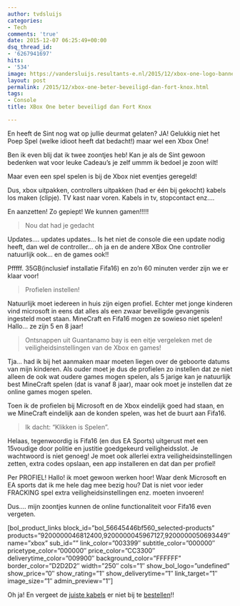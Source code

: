 ```yaml
---
author: tvdsluijs
categories:
- Tech
comments: 'true'
date: 2015-12-07 06:25:49+00:00
dsq_thread_id:
- '6267941697'
hits:
- '534'
image: https://vandersluijs.resultants-e.nl/2015/12/xbox-one-logo-banner.jpg
layout: post
permalink: /2015/12/xbox-one-beter-beveiligd-dan-fort-knox.html
tags:
- Console
title: XBox One beter beveiligd dan Fort Knox

---
```

En heeft de Sint nog wat op jullie deurmat gelaten? JA! Gelukkig niet het Poep Spel (welke idioot heeft dat bedacht!) maar wel een Xbox One!

Ben ik even blij dat ik twee zoontjes heb! Kan je als de Sint gewoon bedenken wat voor leuke Cadeau&#8217;s je zelf ummm ik bedoel je zoon wilt!

Maar even een spel spelen is bij de Xbox niet eventjes geregeld!<!--more-->

Dus, xbox uitpakken, controllers uitpakken (had er één bij gekocht) kabels los maken (clipje). TV kast naar voren. Kabels in tv, stopcontact enz&#8230;.

En aanzetten! Zo gepiept! We kunnen gamen!!!!!

> Nou dat had je gedacht

Updates&#8230;. updates updates&#8230; Is het niet de console die een update nodig heeft, dan wel de controller&#8230; oh ja en de andere XBox One controller natuurlijk ook&#8230; en de games ook!!

Pfffff. 35GB(inclusief installatie Fifa16) en zo&#8217;n 60 minuten verder zijn we er klaar voor!

> Profielen instellen!

Natuurlijk moet iedereen in huis zijn eigen profiel. Echter met jonge kinderen vind microsoft in eens dat alles als een zwaar beveiligde gevangenis ingesteld moet staan. MineCraft en Fifa16 mogen ze sowieso niet spelen! Hallo&#8230; ze zijn 5 en 8 jaar!

> Ontsnappen uit Guantanamo bay is een eitje vergeleken met de veiligheidsinstellingen van de Xbox en games!

Tja&#8230; had ik bij het aanmaken maar moeten liegen over de geboorte datums van mijn kinderen. Als ouder moet je dus de profielen zo instellen dat ze niet alleen de ook wat oudere games mogen spelen, als 5 jarige kan je natuurlijk best MineCraft spelen (dat is vanaf 8 jaar), maar ook moet je instellen dat ze online games mogen spelen.

Toen ik de profielen bij Microsoft en de Xbox eindelijk goed had staan, en we MineCraft eindelijk aan de konden spelen, was het de buurt aan Fifa16.

> Ik dacht: &#8220;Klikken is Spelen&#8221;.

Helaas, tegenwoordig is Fifa16 (en dus EA Sports) uitgerust met een 15voudige door politie en justitie goedgekeurd veiligheidsslot. Je wachtwoord is niet genoeg! Je moet ook allerlei extra veiligheidsinstellingen zetten, extra codes opslaan, een app installeren en dat dan per profiel!

Per PROFIEL! Hallo! ik moet gewoon werken hoor! Waar denk Microsoft en EA sports dat ik me hele dag mee bezig hou? Dat is niet voor ieder FRACKING spel extra veiligheidsinstellingen enz. moeten invoeren!

Dus&#8230;. mijn zoontjes kunnen de online functionaliteit voor Fifa16 even vergeten.

[bol\_product\_links block\_id=&#8221;bol\_56645446bf560\_selected-products&#8221; products=&#8221;9200000046812400,9200000045967127,9200000050693449&#8243; name=&#8221;xbox&#8221; sub\_id=&#8221;&#8221; link\_color=&#8221;003399&#8243; subtitle\_color=&#8221;000000&#8243; pricetype\_color=&#8221;000000&#8243; price\_color=&#8221;CC3300&#8243; deliverytime\_color=&#8221;009900&#8243; background\_color=&#8221;FFFFFF&#8221; border\_color=&#8221;D2D2D2&#8243; width=&#8221;250&#8243; cols=&#8221;1&#8243; show\_bol\_logo=&#8221;undefined&#8221; show\_price=&#8221;0&#8243; show\_rating=&#8221;1&#8243; show\_deliverytime=&#8221;1&#8243; link\_target=&#8221;1&#8243; image\_size=&#8221;1&#8243; admin_preview=&#8221;1&#8243;]

Oh ja! En vergeet de <a href="http://www.kabeltje.com/cable/?tt=10108_375320_97738_&amp;r=" target="_blank" rel="nofollow">juiste kabels</a> er niet bij te <a href="http://www.allekabels.nl/kabels/?tt=15840_597451_97738_&r=" target="_blank" rel="nofollow">bestellen</a>!!